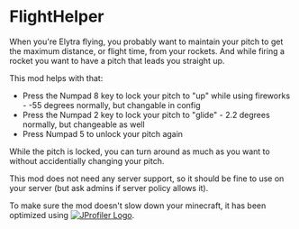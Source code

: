 # FlightHelper
When you're Elytra flying, you probably want to maintain your pitch to get the maximum distance, or flight time, from your rockets. And while firing a rocket you want to have a pitch that leads you straight up.

 

This mod helps with that:

 

*    Press the Numpad 8 key to lock your pitch to "up" while using fireworks  - -55 degrees normally, but changable in config
*    Press the Numpad 2 key to lock your pitch to "glide" - 2.2 degrees normally, but changeable as well
*    Press Numpad 5 to unlock your pitch again

While the pitch is locked, you can turn around as much as you want to without accidentially changing your pitch.

 

This mod does not need any server support, so it should be fine to use on your server (but ask admins if server policy allows it).

To make sure the mod doesn't slow down your minecraft, 
it has been optimized using
 [![JProfiler Logo](https://www.ej-technologies.com/images/product_banners/jprofiler_small.png "Logo")](https://www.ej-technologies.com/products/jprofiler/overview.html).
